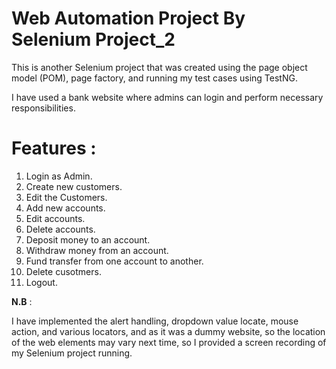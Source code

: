 # Web Automation Project By Selenium Project_2
This is another Selenium project that was created using the page object model (POM), page factory, and running my test cases using TestNG.

I have used a bank website where admins can login and perform necessary responsibilities.

# Features :
1. Login as Admin.
2. Create new customers.
3. Edit the Customers.
4. Add new accounts.
5. Edit accounts.
6. Delete accounts.
7. Deposit money to an account.
8. Withdraw money from an account.
9. Fund transfer from one account to another.
10. Delete cusotmers.
11. Logout.

**N.B** : 

I have implemented the alert handling, dropdown value locate, mouse action, and various locators, and as it was a dummy website,
so the location of the web elements may vary next time, so I provided a screen recording of my Selenium project running.
